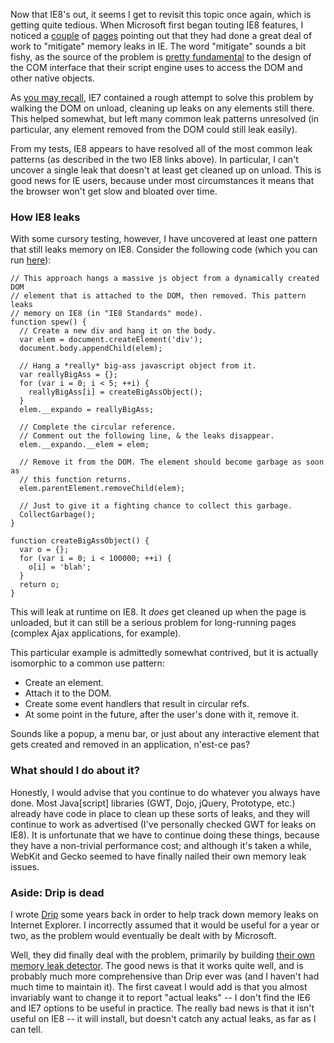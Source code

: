 Now that IE8's out, it seems I get to revisit this topic once again, which is
getting quite tedious. When Microsoft first began touting IE8 features, I
noticed a [couple][ms1] of [pages][ms2] pointing out that they had done a great
deal of work to "mitigate" memory leaks in IE. The word "mitigate" sounds a bit
fishy, as the source of the problem is [pretty fundamental][leaks] to the
design of the COM interface that their script engine uses to access the DOM and
other native objects.

As [you may recall][ie7], IE7 contained a rough attempt to solve this problem
by walking the DOM on unload, cleaning up leaks on any elements still there.
This helped somewhat, but left many common leak patterns unresolved (in
particular, any element removed from the DOM could still leak easily).

From my tests, IE8 appears to have resolved all of the most common leak
patterns (as described in the two IE8 links above). In particular, I can't
uncover a single leak that doesn't at least get cleaned up on unload. This is
good news for IE users, because under most circumstances it means that the
browser won't get slow and bloated over time.

### How IE8 leaks
With some cursory testing, however, I have uncovered at least one pattern that
still leaks memory on IE8. Consider the following code (which you can run
[here][spew]):

    // This approach hangs a massive js object from a dynamically created DOM
    // element that is attached to the DOM, then removed. This pattern leaks
    // memory on IE8 (in "IE8 Standards" mode).
    function spew() {
      // Create a new div and hang it on the body.
      var elem = document.createElement('div');
      document.body.appendChild(elem);

      // Hang a *really* big-ass javascript object from it.
      var reallyBigAss = {};
      for (var i = 0; i < 5; ++i) {
        reallyBigAss[i] = createBigAssObject();
      }
      elem.__expando = reallyBigAss;

      // Complete the circular reference.
      // Comment out the following line, & the leaks disappear.
      elem.__expando.__elem = elem;

      // Remove it from the DOM. The element should become garbage as soon as
      // this function returns.
      elem.parentElement.removeChild(elem);

      // Just to give it a fighting chance to collect this garbage.
      CollectGarbage();
    }

    function createBigAssObject() {
      var o = {};
      for (var i = 0; i < 100000; ++i) {
        o[i] = 'blah';
      }
      return o;
    }

This will leak at runtime on IE8. It <em>does</em> get cleaned up when the page
is unloaded, but it can still be a serious problem for long-running pages
(complex Ajax applications, for example).

This particular example is admittedly somewhat contrived, but it is actually
isomorphic to a common use pattern:

- Create an element.
- Attach it to the DOM.
- Create some event handlers that result in circular refs.
- At some point in the future, after the user's done with it, remove it.

Sounds like a popup, a menu bar, or just about any interactive element that
gets created and removed in an application, n'est-ce pas?

### What should I do about it?

Honestly, I would advise that you continue to do whatever you always have done.
Most Java\[script\] libraries (GWT, Dojo, jQuery, Prototype, etc.) already have
code in place to clean up these sorts of leaks, and they will continue to work
as advertised (I've personally checked GWT for leaks on IE8). It is unfortunate
that we have to continue doing these things, because they have a non-trivial
performance cost; and although it's taken a while, WebKit and Gecko seemed to
have finally nailed their own memory leak issues.

### Aside: Drip is dead
I wrote [Drip][drip] some years back in order to help track down memory leaks
on Internet Explorer. I incorrectly assumed that it would be useful for a year
or two, as the problem would eventually be dealt with by Microsoft.

Well, they did finally deal with the problem, primarily by building [their own
memory leak detector][detector]. The good news is that it works quite well, and
is probably much more comprehensive than Drip ever was (and I haven't had much
time to maintain it). The first caveat I would add is that you almost
invariably want to change it to report "actual leaks" -- I don't find the IE6
and IE7 options to be useful in practice. The really bad news is that it
isn't useful on IE8 -- it will install, but doesn't catch any actual leaks, as
far as I can tell.

[ms1]: http://msdn.microsoft.com/en-us/library/dd361842(VS.85).aspx
[ms2]: http://blogs.msdn.com/ie/archive/2008/08/26/ie8-performance.aspx
[leaks]: http://blog.j15r.com/2005/01/dhtml-leaks-like-sieve.html
[drip]: http://blog.j15r.com/2005/05/drip-ie-leak-detector.html
[detector]: http://blogs.msdn.com/gpde/pages/javascript-memory-leak-detector.aspx
[ie7]: http://blog.j15r.com/2007/09/ies-memory-leak-fix-greatly-exaggerated.html
[spew]: http://j15r.com/example/spew.html

